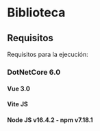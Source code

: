 # Biblioteca

<!-- https://github.com/JuanchoVargas/Biblioteca -->

## Requisitos

Requisitos para la ejecución:

### DotNetCore 6.0

<!-- https://dotnet.microsoft.com/en-us/download/dotnet/6.0 -->

#### Vue 3.0

<!-- https://vuejs.org -->

#### Vite JS

<!-- https://vitejs.dev -->

#### Node JS v16.4.2 - npm v7.18.1

<!-- https://nodejs.org -->
